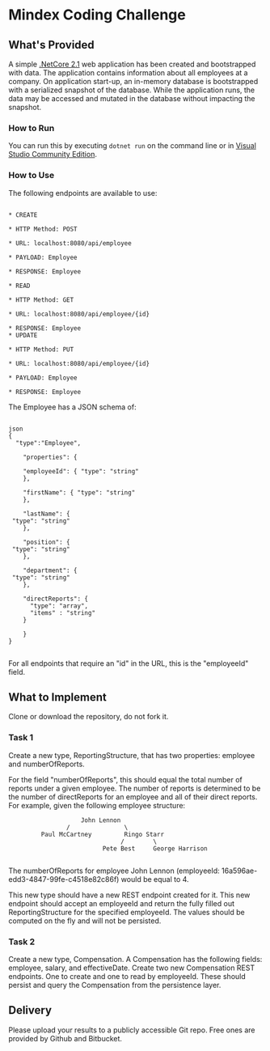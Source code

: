 # Mindex Coding Challenge


## What's Provided

A simple [.NetCore 2.1](https://www.microsoft.com/net/download/dotnet-core/sdk-2.1.300) web application has been created and bootstrapped 
with data. 
The application contains information about all employees at a company. 
On application start-up, an in-memory 
database is bootstrapped with a serialized snapshot of the database. 
While the application runs, the data may be
accessed and mutated in the database without impacting the snapshot.



### How to Run

You can run this by executing `dotnet run` on the command line or in [Visual Studio Community Edition](https://www.visualstudio.com/downloads/).




### How to Use

The following endpoints are available to use:
```

* CREATE
    
* HTTP Method: POST 
    
* URL: localhost:8080/api/employee
    
* PAYLOAD: Employee
    
* RESPONSE: Employee

* READ
    
* HTTP Method: GET 
    
* URL: localhost:8080/api/employee/{id}
    
* RESPONSE: Employee
* UPDATE
    
* HTTP Method: PUT 
    
* URL: localhost:8080/api/employee/{id}
    
* PAYLOAD: Employee
    
* RESPONSE: Employee
```


The Employee has a JSON schema of:
```

json
{
  "type":"Employee",
  
	"properties": {
    
	"employeeId": { "type": "string"
    },
    
	"firstName": { "type": "string"
    },
    
	"lastName": {
 "type": "string"
    },
    
	"position": {
 "type": "string"
    },
    
	"department": {
 "type": "string"
    },
    
	"directReports": {
      "type": "array",
      "items" : "string"
    }
  
	}
}


```
For all endpoints that require an "id" in the URL, this is the "employeeId" field.



## What to Implement

Clone or download the repository, do not fork it.



### Task 1

Create a new type, ReportingStructure, that has two properties: employee and numberOfReports.


For the field "numberOfReports", this should equal the total number of reports under a given employee. 
The number of 
reports is determined to be the number of directReports for an employee and all of their direct reports. 
For example, 
given the following employee structure:


```
                    John Lennon
                /               \
         Paul McCartney         Ringo Starr
                               /        \
                          Pete Best     George Harrison


```
The numberOfReports for employee John Lennon (employeeId: 16a596ae-edd3-4847-99fe-c4518e82c86f) would be equal to 4. 


This new type should have a new REST endpoint created for it. 
This new endpoint should accept an employeeId and return 
the fully filled out ReportingStructure for the specified employeeId. 
The values should be computed on the fly and will 
not be persisted.



### Task 2

Create a new type, Compensation. 
A Compensation has the following fields: employee, salary, and effectiveDate. 
Create 
two new Compensation REST endpoints. One to create and one to read by employeeId. 
These should persist and query the 
Compensation from the persistence layer.



## Delivery

Please upload your results to a publicly accessible Git repo. Free ones are provided by Github and Bitbucket.